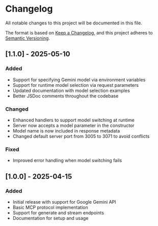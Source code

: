 # Changelog

All notable changes to this project will be documented in this file.

The format is based on [Keep a Changelog](https://keepachangelog.com/en/1.0.0/),
and this project adheres to [Semantic Versioning](https://semver.org/spec/v2.0.0.html).

## [1.1.0] - 2025-05-10

### Added
- Support for specifying Gemini model via environment variables
- Support for runtime model selection via request parameters
- Updated documentation with model selection examples
- Better JSDoc comments throughout the codebase

### Changed
- Enhanced handlers to support model switching at runtime
- Server now accepts a model parameter in the constructor
- Model name is now included in response metadata
- Changed default server port from 3005 to 3071 to avoid conflicts

### Fixed
- Improved error handling when model switching fails

## [1.0.0] - 2025-04-15

### Added
- Initial release with support for Google Gemini API
- Basic MCP protocol implementation
- Support for generate and stream endpoints
- Documentation for setup and usage
